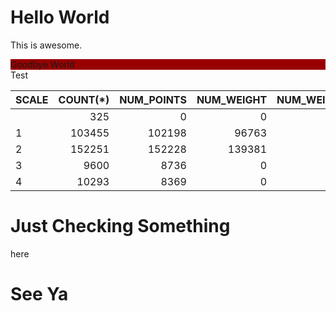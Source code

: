 # Hello World
This is awesome.

<div style="background-color: #990000;">Goodbye World</div>
Test

SCALE | COUNT(*) | NUM_POINTS | NUM_WEIGHT | NUM_WEIGHT_AND_POINTS | NUM_WEIGHT_AND_NO_POINTS | NUM_POINTS_AND_NO_WEIGHT
----- | -------: | ---------: | ---------: | --------------------: | -----------------------: | -----------------------:
      |      325 |          0 |          0 |                     0 |                        0 |                        0
1     |   103455 |     102198 |      96763 |                 96510 |                      253 |                     5688
2     |   152251 |     152228 |     139381 |                139381 |                        0 |                    12847
3     |     9600 |       8736 |          0 |                     0 |                        0 |                     8736
4     |    10293 |       8369 |          0 |                     0 |                        0 |                     8369
# Just Checking Something

here


# See Ya
